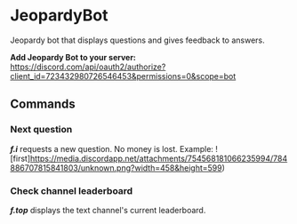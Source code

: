 # JeopardyBot
Jeopardy bot that displays questions and gives feedback to answers. 

**Add Jeopardy Bot to your server:**
https://discord.com/api/oauth2/authorize?client_id=723432980726546453&permissions=0&scope=bot

## Commands 
### Next question  
  ***f.i*** requests a new question. No money is lost. 
  Example:
![first]https://media.discordapp.net/attachments/754568181066235994/784886707815841803/unknown.png?width=458&height=599)
### Check channel leaderboard  
  ***f.top*** displays the text channel's current leaderboard. 
